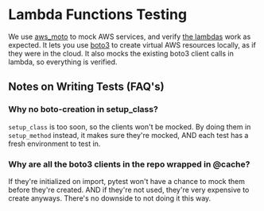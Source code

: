 # Lambda Functions Testing

We use [aws_moto](https://docs.getmoto.org/en/latest/docs/getting_started.html) to mock AWS services, and verify [the lambdas](../../ContainerManager/leaf_stack_group/lambda_functions/) work as expected. It lets you use [boto3](https://boto3.amazonaws.com/v1/documentation/api/latest/index.html) to create virtual AWS resources locally, as if they were in the cloud. It also mocks the existing boto3 client calls in lambda, so everything is verified.

## Notes on Writing Tests (FAQ's)

### Why no boto-creation in setup_class?

`setup_class` is too soon, so the clients won't be mocked. By doing them in `setup_method` instead, it makes sure they're mocked, AND each test has a fresh environment to test in.

### Why are all the boto3 clients in the repo wrapped in @cache?

If they're initialized on import, pytest won't have a chance to mock them before they're created. AND if they're not used, they're very expensive to create anyways. There's no downside to not doing it this way.
